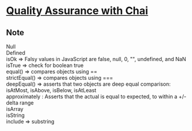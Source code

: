 # [Quality Assurance with Chai](https://www.freecodecamp.org/learn/quality-assurance/quality-assurance-and-testing-with-chai/)  
  
## Note  
  
Null  
Defined  
isOk   => Falsy values in JavaScript are false, null, 0, "", undefined, and NaN  
isTrue => check for boolean true  
equal() => compares objects using ==  
strictEqual() => compares objects using ===  
deepEqual() =>  asserts that two objects are deep equal
comparison: isAtMost, isAbove, isBelow, isAtLeast  
approximately : Asserts that the actual is equal to expected, to within a +/- delta range  
isArray  
isString  
include  => substring


